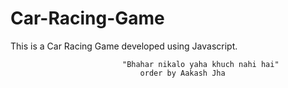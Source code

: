 # Car-Racing-Game
This is a Car Racing Game developed using Javascript.
                          
                          
                             "Bhahar nikalo yaha khuch nahi hai"
                                 order by Aakash Jha